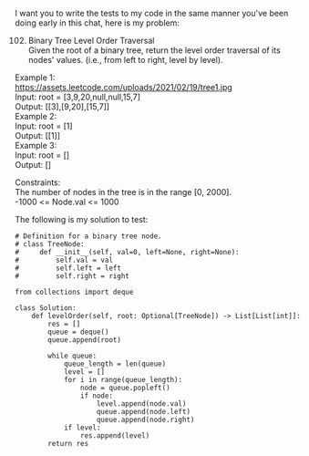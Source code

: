 I want you to write the tests to my code in the same manner you've been doing early in this chat, here is my problem:



  102. Binary Tree Level Order Traversal  
  Given the root of a binary tree, return the level order traversal of its nodes' values. (i.e., from left to right, level by level).  
     
  Example 1:  
  https://assets.leetcode.com/uploads/2021/02/19/tree1.jpg  
  Input: root = [3,9,20,null,null,15,7]  
  Output: [[3],[9,20],[15,7]]  
  Example 2:  
  Input: root = [1]  
  Output: [[1]]  
  Example 3:  
  Input: root = []  
  Output: []  
     
  Constraints:  
  	The number of nodes in the tree is in the range [0, 2000].  
  	-1000 <= Node.val <= 1000  


The following is my solution to test:

```
# Definition for a binary tree node.
# class TreeNode:
#     def __init__(self, val=0, left=None, right=None):
#         self.val = val
#         self.left = left
#         self.right = right

from collections import deque

class Solution:
    def levelOrder(self, root: Optional[TreeNode]) -> List[List[int]]:
        res = []
        queue = deque()
        queue.append(root)

        while queue:
            queue_length = len(queue)
            level = []
            for i in range(queue_length):
                node = queue.popleft()
                if node:
                    level.append(node.val)
                    queue.append(node.left)
                    queue.append(node.right)
            if level:
                res.append(level)
        return res
```
